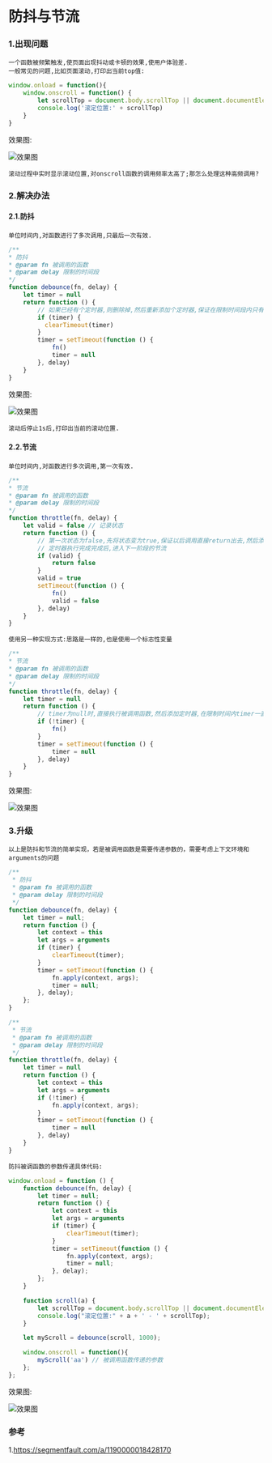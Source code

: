 # 防抖与节流

### 1.出现问题

    一个函数被频繁触发,使页面出现抖动或卡顿的效果,使用户体验差.
    一般常见的问题,比如页面滚动,打印出当前top值:

```javascript
window.onload = function(){
    window.onscroll = function() {
        let scrollTop = document.body.scrollTop || document.documentElement.scrollTop
        console.log('滚定位置:' + scrollTop)
    }
}
```

效果图:

![效果图](./imgs/实时计算滚动高度.gif)

    滚动过程中实时显示滚动位置,对onscroll函数的调用频率太高了;那怎么处理这种高频调用?

### 2.解决办法

  #### 2.1.防抖

    单位时间内,对函数进行了多次调用,只最后一次有效.

  ```javascript
  /**
  * 防抖
  * @param fn 被调用的函数
  * @param delay 限制的时间段
  */
  function debounce(fn, delay) {
      let timer = null
      return function () {
          // 如果已经有个定时器,则删除掉,然后重新添加个定时器,保证在限制时间段内只有一个定时器
          if (timer) {
            clearTimeout(timer)
          }
          timer = setTimeout(function () {
              fn()
              timer = null
          }, delay)
      }
  }
  ```

效果图:

![效果图](./imgs/抖动效果图.gif)

    滚动后停止1s后,打印出当前的滚动位置.

  #### 2.2.节流
    
    单位时间内,对函数进行多次调用,第一次有效.

  ```javascript
  /**
  * 节流
  * @param fn 被调用的函数
  * @param delay 限制的时间段
  */
  function throttle(fn, delay) {
      let valid = false // 记录状态
      return function () {
          // 第一次状态为false,先将状态变为true,保证以后调用直接return出去,然后添加定时器,定时器回调里执行需要执行的函数,并将状态改为初始状态
          // 定时器执行完成完成后,进入下一阶段的节流
          if (valid) {
              return false
          }
          valid = true
          setTimeout(function () {
              fn()
              valid = false
          }, delay)
      }
  }
  ```
  
    使用另一种实现方式:思路是一样的,也是使用一个标志性变量

  ```javascript
  /**
  * 节流
  * @param fn 被调用的函数
  * @param delay 限制的时间段
  */
  function throttle(fn, delay) {
      let timer = null 
      return function () {
          // timer为null时,直接执行被调用函数,然后添加定时器,在限制时间内timer一直有值,知道定时器回调执行,timer的值被重置,若再调用函数,则进入下一阶段的节流
          if (!timer) {
              fn()
          }
          timer = setTimeout(function () {
              timer = null
          }, delay)
      }
  }
  ```

效果图:

![效果图](./imgs/节流效果图.gif)

### 3.升级

    以上是防抖和节流的简单实现，若是被调用函数是需要传递参数的，需要考虑上下文环境和arguments的问题

```javascript
/**
 * 防抖
 * @param fn 被调用的函数
 * @param delay 限制的时间段
 */
function debounce(fn, delay) {
    let timer = null;
    return function () {
        let context = this
        let args = arguments
        if (timer) {
            clearTimeout(timer);
        }
        timer = setTimeout(function () {
            fn.apply(context, args);
            timer = null;
        }, delay);
    };
}

/**
 * 节流
 * @param fn 被调用的函数
 * @param delay 限制的时间段
 */
function throttle(fn, delay) {
    let timer = null 
    return function () {
        let context = this
        let args = arguments
        if (!timer) {
            fn.apply(context, args);
        }
        timer = setTimeout(function () {
            timer = null
        }, delay)
    }
}
```
    防抖被调函数的参数传递具体代码:

```javascript
window.onload = function () {
    function debounce(fn, delay) {
        let timer = null;
        return function () {
            let context = this
            let args = arguments
            if (timer) {
                clearTimeout(timer);
            }
            timer = setTimeout(function () {
                fn.apply(context, args);
                timer = null;
            }, delay);
        };
    }

    function scroll(a) {
        let scrollTop = document.body.scrollTop || document.documentElement.scrollTop;
        console.log("滚定位置:" + a + ' - ' + scrollTop);
    }

    let myScroll = debounce(scroll, 1000);

    window.onscroll = function(){
        myScroll('aa') // 被调用函数传递的参数
    };
};
```

效果图:

![效果图](./imgs/防抖被调用函数传参.gif)

### 参考
 1.https://segmentfault.com/a/1190000018428170
